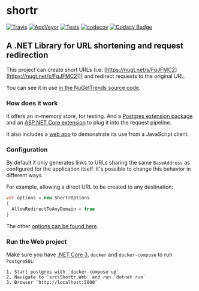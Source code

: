 # shortr

[![Travis](https://travis-ci.org/bruno-garcia/shortr.svg?branch=master)](https://travis-ci.org/bruno-garcia/shortr/builds/632765857)
[![AppVeyor](https://ci.appveyor.com/api/projects/status/9i9o95vv30224bl6?svg=true)](https://ci.appveyor.com/project/bruno-garcia/shortr)
[![Tests](https://img.shields.io/appveyor/tests/bruno-garcia/shortr/master?compact_message)](https://ci.appveyor.com/project/bruno-garcia/shortr/branch/master/tests)
[![codecov](https://codecov.io/gh/bruno-garcia/shortr/branch/master/graph/badge.svg)](https://codecov.io/gh/bruno-garcia/shortr)
[![Codacy Badge](https://api.codacy.com/project/badge/Grade/9a5ba18bcceb4dcfbb9fffd2fcd2196d)](https://www.codacy.com/manual/bruno-garcia/shortr?utm_source=github.com&amp;utm_medium=referral&amp;utm_content=bruno-garcia/shortr&amp;utm_campaign=Badge_Grade)

## A .NET Library for URL shortening and request redirection
This project can create short URLs (i.e: [https://nugt.net/s/FqJFMC2](https://nugt.net/s/FqJFMC2])) and redirect requests to the original URL.

You can see it in use [in the NuGetTrends source code](https://github.com/NuGetTrends/nuget-trends).

### How does it work
It offers an in-memory store, for testing. And a [Postgres extension package](https://github.com/bruno-garcia/shortr/tree/master/src/Shortr.Npgsql) 
and an [ASP.NET Core extension](https://github.com/bruno-garcia/shortr/tree/master/src/Shortr.AspNetCore) to plug it into the request pipeline. 
 
It also includes a [web app](https://github.com/bruno-garcia/shortr/tree/master/src/Shortr.Web) to demonstrate its use from a JavaScript client.

### Configuration
By default it only generates links to URLs sharing the same `BaseAddress` as configured for the application itself.
It's possible to change this behavior in different ways.

For example, allowing a direct URL to be created to any destination:

```csharp
var options = new ShortrOptions 
{
  AllowRedirectToAnyDomain = true
}
```

The other [options can be found here](https://github.com/bruno-garcia/shortr/blob/master/src/Shortr/ShortrOptions.cs).

### Run the Web project
Make sure you have [.NET Core 3](https://dot.net), `docker` and `docker-compose` to run `PostgreSQL`:

    1. Start postgres with `docker-compose up`
    2. Navigate to `src\Shortr.Web` and run `dotnet run`
    3. Browser `http://localhost:5000`
